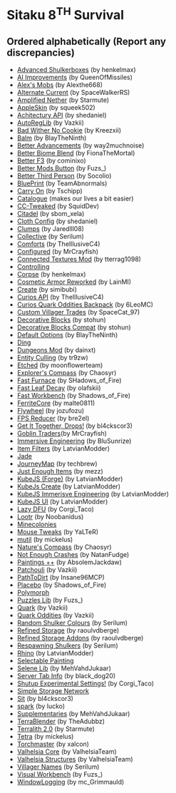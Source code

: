# Sitaku 8<sup>TH</sup> Survival
## Ordered alphabetically (Report any discrepancies)
- [Advanced Shulkerboxes](https://www.curseforge.com/minecraft/mc-mods/advanced-shulkerboxes) (by henkelmax)
- [AI Improvements](https://www.curseforge.com/minecraft/mc-mods/ai-improvements) (by QueenOfMissiles)
- [Alex's Mobs](https://www.curseforge.com/minecraft/mc-mods/alexs-mobs) (by Alexthe668)
- [Alternate Current](https://www.curseforge.com/minecraft/mc-mods/alternate-current) (by SpaceWalkerRS)
- [Amplified Nether](https://www.curseforge.com/minecraft/mc-mods/amplified-nether) (by Starmute)
- [AppleSkin](https://www.curseforge.com/minecraft/mc-mods/appleskin) (by squeek502)
- [Achitectury API](https://www.curseforge.com/minecraft/mc-mods/architectury-forge) (by shedaniel)
- [AutoRegLib](https://www.curseforge.com/minecraft/mc-mods/autoreglib) (by Vazkii)
- [Bad Wither No Cookie](https://www.curseforge.com/minecraft/mc-mods/bad-wither-no-cookie-reloaded) (by Kreezxii)
- [Balm](https://www.curseforge.com/minecraft/mc-mods/balm) (by BlayTheNinth)
- [Better Advancements](https://www.curseforge.com/minecraft/mc-mods/better-advancements) (by way2muchnoise)
- [Better Biome Blend](https://www.curseforge.com/minecraft/mc-mods/better-biome-blend) (by FionaTheMortal)
- [Better F3](https://www.curseforge.com/minecraft/mc-mods/betterf3) (by cominixo)
- [Better Mods Button](https://www.curseforge.com/minecraft/mc-mods/better-mods-button) (by Fuzs_)
- [Better Third Person](https://www.curseforge.com/minecraft/mc-mods/better-third-person) (by Socolio)
- [BluePrint](https://www.curseforge.com/minecraft/mc-mods/blueprint) (by TeamAbnormals)
- [Carry On](https://www.curseforge.com/minecraft/mc-mods/carry-on) (by Tschipp)
- [Catalogue](https://www.curseforge.com/minecraft/mc-mods/catalogue) (makes our lives a bit easier)
- [CC-Tweaked](https://www.curseforge.com/minecraft/mc-mods/cc-tweaked) (by SquidDev)
- [Citadel](https://www.curseforge.com/minecraft/mc-mods/citadel) (by sbom_xela)
- [Cloth Config](https://www.curseforge.com/minecraft/mc-mods/cloth-config-forge) (by shedaniel)
- [Clumps](https://www.curseforge.com/minecraft/mc-mods/clumps) (by Jaredlll08)
- [Collective](https://www.curseforge.com/minecraft/mc-mods/collective) (by Serilum)
- [Comforts](https://www.curseforge.com/minecraft/mc-mods/comforts) (by TheIllusiveC4)
- [Configured](https://www.curseforge.com/minecraft/mc-mods/configured) (by MrCrayfish)
- [Connected Textures Mod](https://www.curseforge.com/minecraft/mc-mods/ctm) (by tterrag1098)
- [Controlling](https://www.curseforge.com/minecraft/mc-mods/controlling)
- [Corpse](https://www.curseforge.com/minecraft/mc-mods/corpse) (by henkelmax)
- [Cosmetic Armor Reworked](https://www.curseforge.com/minecraft/mc-mods/cosmetic-armor-reworked) (by LainMI)
- [Create](https://www.curseforge.com/minecraft/mc-mods/create) (by simibubi)
- [Curios API](https://www.curseforge.com/minecraft/mc-mods/curios) (by TheIllusiveC4)
- [Curios Quark Oddities Backpack](https://www.curseforge.com/minecraft/mc-mods/curios-quark-oddities-backpack) (by 6LeoMC)
- [Custom Villager Trades](https://www.curseforge.com/minecraft/mc-mods/custom-villager-trades) (by SpaceCat_97)
- [Decorative Blocks](https://www.curseforge.com/minecraft/mc-mods/decorative-blocks) (by stohun)
- [Decorative Blocks Compat](https://www.curseforge.com/minecraft/mc-mods/decorative-blocks-compat) (by stohun)
- [Default Options](https://www.curseforge.com/minecraft/mc-mods/default-options) (by BlayTheNinth)
- [Ding](https://www.curseforge.com/minecraft/mc-mods/ding)
- [Dungeons Mod](https://www.curseforge.com/minecraft/mc-mods/dungeons-mod) (by dainxt)
- [Entity Culling](https://www.curseforge.com/minecraft/mc-mods/entityculling) (by tr9zw)
- [Etched](https://www.curseforge.com/minecraft/mc-mods/etched) (by moonflowerteam)
- [Explorer's Compass](https://www.curseforge.com/minecraft/mc-mods/explorers-compass) (by Chaosyr)
- [Fast Furnace](https://www.curseforge.com/minecraft/mc-mods/fastfurnace) (by SHadows_of_Fire)
- [Fast Leaf Decay](https://www.curseforge.com/minecraft/mc-mods/fast-leaf-decay) (by olafskii)
- [Fast Workbench](https://www.curseforge.com/minecraft/mc-mods/fastworkbench) (by Shadows_of_Fire)
- [FerriteCore](https://www.curseforge.com/minecraft/mc-mods/ferritecore) (by malte0811)
- [Flywheel](https://www.curseforge.com/minecraft/mc-mods/flywheel) (by jozufozu)
- [FPS Reducer](https://www.curseforge.com/minecraft/mc-mods/fps-reducer) (by bre2el)
- [Get It Together, Drops!](https://www.curseforge.com/minecraft/mc-mods/get-it-together-drops) (by bl4ckscor3)
- [Goblin Traders](https://www.curseforge.com/minecraft/mc-mods/goblin-traders)(by MrCrayfish)
- [Immersive Engineering](https://www.curseforge.com/minecraft/mc-mods/immersive-engineering) (by BluSunrize)
- [Item Filters](https://www.curseforge.com/minecraft/mc-mods/item-filters-forge) (by LatvianModder)
- [Jade](https://www.curseforge.com/minecraft/mc-mods/jade)
- [JourneyMap](https://www.curseforge.com/minecraft/mc-mods/journeymap) (by techbrew)
- [Just Enough Items](https://www.curseforge.com/minecraft/mc-mods/jei) (by mezz)
- [KubeJS (Forge)](https://www.curseforge.com/minecraft/mc-mods/kubejs-forge) (by LatvianModder)
- [KubeJs Create](https://www.curseforge.com/minecraft/mc-mods/kubejs-create) (by LatvianModder)
- [KubeJS Immerisve Engineering](https://www.curseforge.com/minecraft/mc-mods/kubejs-immersive-engineering) (by LatvianModder)
- [KubeJS UI](https://www.curseforge.com/minecraft/mc-mods/kubejs-ui-forge) (by LatvianModder)
- [Lazy DFU](https://www.curseforge.com/minecraft/mc-mods/lazy-dfu-forge) (by Corgi_Taco)
- [Lootr](https://www.curseforge.com/minecraft/mc-mods/lootr) (by Noobanidus)
- [Minecolonies](https://www.curseforge.com/minecraft/mc-mods/minecolonies/)
- [Mouse Tweaks](https://www.curseforge.com/minecraft/mc-mods/mouse-tweaks) (by YaLTeR)
- [mutil](https://www.curseforge.com/minecraft/mc-mods/mutil) (by mickelus)
- [Nature's Compass](https://www.curseforge.com/minecraft/mc-mods/natures-compass) (by Chaosyr)
- [Not Enough Crashes](https://www.curseforge.com/minecraft/mc-mods/not-enough-crashes-forge) (by NatanFudge)
- [Paintings ++](https://www.curseforge.com/minecraft/mc-mods/paintings) (by AbsolemJackdaw)
- [Patchouli](https://www.curseforge.com/minecraft/mc-mods/patchouli) (by Vazkii)
- [PathToDirt](https://www.curseforge.com/minecraft/mc-mods/path-to-dirt) (by Insane96MCP)
- [Placebo](https://www.curseforge.com/minecraft/mc-mods/placebo) (by Shadows_of_Fire)
- [Polymorph](https://www.curseforge.com/minecraft/mc-mods/polymorph)
- [Puzzles Lib](https://www.curseforge.com/minecraft/mc-mods/puzzles-lib) (by Fuzs_)
- [Quark](https://www.curseforge.com/minecraft/mc-mods/quark) (by Vazkii)
- [Quark Oddities](https://www.curseforge.com/minecraft/mc-mods/quark-oddities) (by Vazkii)
- [Random Shulker Colours](https://www.curseforge.com/minecraft/mc-mods/random-shulker-colours) (by Serilum)
- [Refined Storage](https://www.curseforge.com/minecraft/mc-mods/refined-storage) (by raoulvdberge)
- [Refined Storage Addons](https://www.curseforge.com/minecraft/mc-mods/refined-storage-addons) (by raoulvdberge)
- [Respawning Shulkers](https://www.curseforge.com/minecraft/mc-mods/respawning-shulkers) (by Serilum)
- [Rhino](https://www.curseforge.com/minecraft/mc-mods/rhino) (by LatvianModder)
- [Selectable Painting](https://www.curseforge.com/minecraft/mc-mods/selectable-painting)
- [Selene Lib](https://www.curseforge.com/minecraft/mc-mods/selene) (by MehVahdJukaar)
- [Server Tab Info](https://www.curseforge.com/minecraft/mc-mods/server-tab-info) (by black_dog20)
- [Shutup Experimental Settings!](https://www.curseforge.com/minecraft/mc-mods/shutup-experimental-settings) (by Corgi_Taco)
- [Simple Storage Network](https://www.curseforge.com/minecraft/mc-mods/simple-storage-network)
- [Sit](https://www.curseforge.com/minecraft/mc-mods/sit) (by bl4ckscor3)
- [spark](https://www.curseforge.com/minecraft/mc-mods/spark) (by lucko)
- [Supplementaries](https://www.curseforge.com/minecraft/mc-mods/supplementaries) (by MehVahdJukaar)
- [TerraBlender](https://www.curseforge.com/minecraft/mc-mods/terrablender) (by TheAdubbz)
- [Terralith 2.0](https://www.curseforge.com/minecraft/mc-mods/terralith) (by Starmute)
- [Tetra](https://www.curseforge.com/minecraft/mc-mods/tetra) (by mickelus)
- [Torchmaster](https://www.curseforge.com/minecraft/mc-mods/torchmaster) (by xalcon)
- [Valhelsia Core](https://www.curseforge.com/minecraft/mc-mods/valhelsia-core) (by ValhelsiaTeam)
- [Valhelsia Structures](https://www.curseforge.com/minecraft/mc-mods/valhelsia-structures) (by ValhelsiaTeam)
- [Villager Names](https://www.curseforge.com/minecraft/mc-mods/villager-names) (by Serilum)
- [Visual Workbench](https://www.curseforge.com/minecraft/mc-mods/visual-workbench) (by Fuzs_)
- [WindowLogging](https://www.curseforge.com/minecraft/mc-mods/windowlogging) (by mc_Grimmauld)
